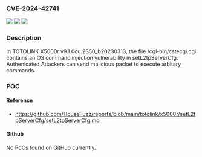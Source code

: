 ### [CVE-2024-42741](https://cve.mitre.org/cgi-bin/cvename.cgi?name=CVE-2024-42741)
![](https://img.shields.io/static/v1?label=Product&message=n%2Fa&color=blue)
![](https://img.shields.io/static/v1?label=Version&message=n%2Fa&color=blue)
![](https://img.shields.io/static/v1?label=Vulnerability&message=n%2Fa&color=brighgreen)

### Description

In TOTOLINK X5000r v9.1.0cu.2350_b20230313, the file /cgi-bin/cstecgi.cgi contains an OS command injection vulnerability in setL2tpServerCfg. Authenicated Attackers can send malicious packet to execute arbitary commands.

### POC

#### Reference
- https://github.com/HouseFuzz/reports/blob/main/totolink/x5000r/setL2tpServerCfg/setL2tpServerCfg.md

#### Github
No PoCs found on GitHub currently.

